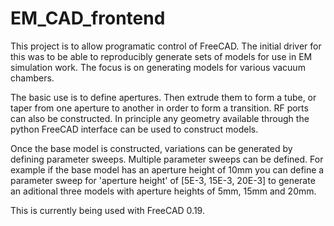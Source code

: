 # EM_CAD_frontend
This project is to allow programatic control of FreeCAD. The initial driver for this was to be able to reproducibly generate sets of models for use in EM simulation work. The focus is on generating models for various vacuum chambers.

The basic use is to define apertures. Then extrude them to form a tube, or taper from one aperture to another in order to form a transition. 
RF ports can also be constructed.
In principle any geometry available through the python FreeCAD interface can be used to construct models.

Once the base model is constructed, variations can be generated by defining parameter sweeps. Multiple parameter sweeps can be defined. For example if the base model has an aperture height of 10mm you can define a parameter sweep for 'aperture height' of [5E-3, 15E-3, 20E-3] to generate an aditional three models with aperture heights of 5mm, 15mm and 20mm.

This is currently being used with FreeCAD 0.19.
